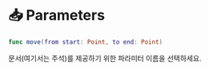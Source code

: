 # 📥 Parameters

```swift
func move(from start: Point, to end: Point)
```

문서(여기서는 주석)를 제공하기 위한 파라미터 이름을 선택하세요.
